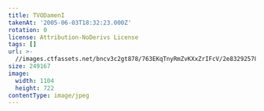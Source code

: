 ```yaml
---
title: TVODamenI
takenAt: '2005-06-03T18:32:23.000Z'
rotation: 0
license: Attribution-NoDerivs License
tags: []
url: >-
  //images.ctfassets.net/bncv3c2gt878/763EKqTnyRmZvKXxZrIFcV/2e83292578f507d35e95ddcd67fa152d/tvodameni_4504430313_o
size: 249167
image:
  width: 1104
  height: 722
contentType: image/jpeg
---
```


